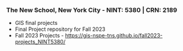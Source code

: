 ### The New School, New York City - NINT: 5380 | CRN: 2189
- GIS final projects
- Final Project repository for Fall 2023
- Fall 2023 Projects - https://gis-nspe-tns.github.io/fall2023-projects_NINT5380/

